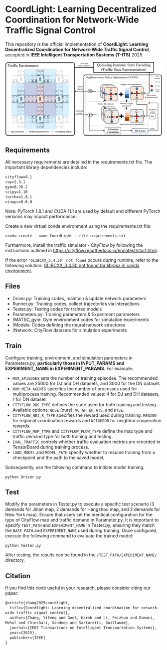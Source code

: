 # CoordLight: Learning Decentralized Coordination for Network-Wide Traffic Signal Control
This repository is the official implementation of **CoordLight: Learning Decentralized Coordination for Network-Wide Traffic Signal Control**, 
accepted in **IEEE Intelligent Transportation Systems (T-ITS)** 2025. 

![Description](Images/framework.png)


## Requirements
All necessary requirements are detailed in the requirements.txt file.
The important library dependencies include:
```
cityflow=0.1
ray=2.3.1
gym=0.26.2
scipy=1.10
torch==1.8.1
einops=0.6.0
```

Note: PyTorch 1.8.1 and CUDA 11.1 are used by default and different PyTorch versions may impact performance.

Create a new virtual conda environment using the requirements.txt file:
```
conda create --name CoordLight --file requirements.txt
```

Furthermore, install the traffic simulator - CityFlow by following the instructions outlined in https://cityflow.readthedocs.io/en/latest/start.html.

If the error `'GLIBCXX_3.4.30' not found` occurs during runtime, refer to the following solution:
[GLIBCXX_3.4.30 not found for librosa in conda environment](https://stackoverflow.com/questions/72540359/glibcxx-3-4-30-not-found-for-librosa-in-conda-virtual-environment-after-tryin).

## Files
- Driver.py: Training codes, maintain & update network parameters
- Runner.py: Training codes, collect trajectories via interactions  
- Tester.py: Testing codes for trained models
- Parameters.py: Training parameters & Experiment parameters
- /MATSC_gym: Gym environment codes for simulation experiments
- /Models: Codes defining the neural network structures
- /Network: CityFlow datasets for simulation experiments

[//]: # (- /TrainedModels: Trained models for different CityFlow datasets)

## Train
Configure training, environment, and simulation parameters in Parameters.py, 
**particularly those in INPUT_PARAMS and EXPERIMENT_NAME in EXPERIMENT_PARAMS**. For example:
- `MAX_EPISODES` sets the number of training episodes. The recommended values are 25000 for DJ and DH datasets, 
and 3000 for the DN dataset. 
- `NUM_META_AGENTS` specifies the number of processes used for multiprocess training.
Recommended values: 4 for DJ and DH datasets, 1 for DN dataset.
- `CITYFLOW_OBS_TYPE` defines the state used for both training and testing. Available options: `QDSE` (ours), `VC`, `GP`, `EP`, `ATS`, and `DTSE`.
- `CITYFLOW_NEI_R_TYPE` specifies the reward used during training: `REGION` for regional coordination rewards
and `NEIGHBOR` for neighbor cooperation rewards.
- `CITYFLOW_MAP_TYPE` and `CITYFLOW_FLOW_TYPE` define the map type and traffic demand type for both training and testing.
- `EVAL_TRAFFIC` controls whether traffic evaluation metrics are recorded in TensorBoard during training process.
- `LOAD_MODEL` and `MODEL_PATH` specify whether to resume training from a checkpoint and the path to the saved model.


Subsequently, use the following command to initiate model training:
```
python Driver.py
```

## Test
Modify the parameters in Tester.py to execute a specific test scenario (3 demands for Jinan map, 2 demands for Hangzhou map, and 2 demands for New York map). 
Ensure that users set the identical configuration for the type of CityFlow map and traffic demand in Parameter.py. 
It is important to specify `TEST_PATH` and `EXPERIMENT_NAME` in Tester.py, ensuring they match the `BASE_PATH` and `EXPERIMENT_NAME` used during training.
Once configured, execute the following command to evaluate the trained model:
```
python Tester.py
```

After testing, the results can be found in the `/TEST_PATH/EXPERIMENT_NAME/` directory.


## Citation
If you find this code useful in your research, please consider citing our paper:
```
@article{zhang2025coordlight,
  title={Coordlight: Learning decentralized coordination for network-wide traffic signal control},
  author={Zhang, Yifeng and Goel, Harsh and Li, Peizhuo and Damani, Mehul and Chinchali, Sandeep and Sartoretti, Guillaume},
  journal={IEEE Transactions on Intelligent Transportation Systems},
  year={2025},
  publisher={IEEE}
}
```
